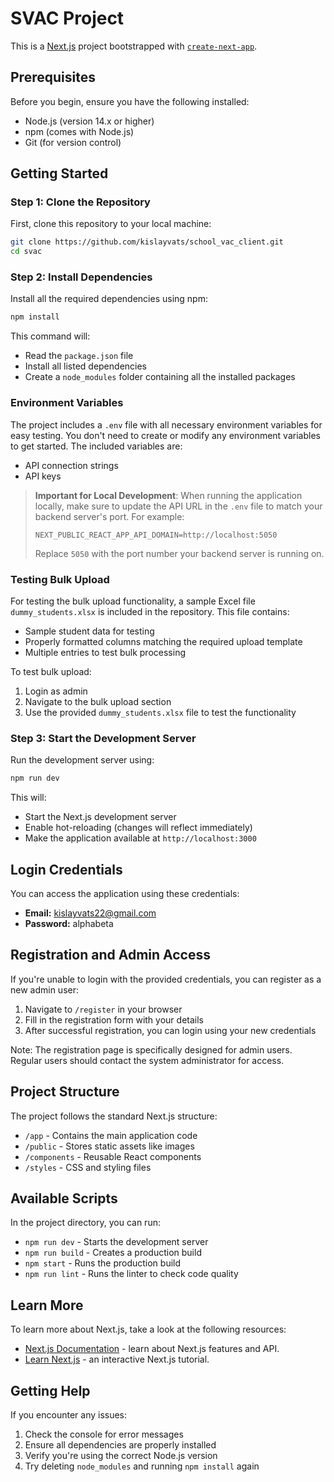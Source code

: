 # SVAC Project

This is a [Next.js](https://nextjs.org/) project bootstrapped with [`create-next-app`](https://github.com/vercel/next.js/tree/canary/packages/create-next-app).

## Prerequisites

Before you begin, ensure you have the following installed:

- Node.js (version 14.x or higher)
- npm (comes with Node.js)
- Git (for version control)

## Getting Started

### Step 1: Clone the Repository

First, clone this repository to your local machine:

```bash
git clone https://github.com/kislayvats/school_vac_client.git
cd svac
```

### Step 2: Install Dependencies

Install all the required dependencies using npm:

```bash
npm install
```

This command will:

- Read the `package.json` file
- Install all listed dependencies
- Create a `node_modules` folder containing all the installed packages

### Environment Variables

The project includes a `.env` file with all necessary environment variables for easy testing. You don't need to create or modify any environment variables to get started. The included variables are:

- API connection strings
- API keys

> **Important for Local Development**:
> When running the application locally, make sure to update the API URL in the `.env` file to match your backend server's port. For example:
>
> ```
> NEXT_PUBLIC_REACT_APP_API_DOMAIN=http://localhost:5050
> ```
>
> Replace `5050` with the port number your backend server is running on.

### Testing Bulk Upload

For testing the bulk upload functionality, a sample Excel file `dummy_students.xlsx` is included in the repository. This file contains:

- Sample student data for testing
- Properly formatted columns matching the required upload template
- Multiple entries to test bulk processing

To test bulk upload:

1. Login as admin
2. Navigate to the bulk upload section
3. Use the provided `dummy_students.xlsx` file to test the functionality

### Step 3: Start the Development Server

Run the development server using:

```bash
npm run dev
```

This will:

- Start the Next.js development server
- Enable hot-reloading (changes will reflect immediately)
- Make the application available at `http://localhost:3000`

## Login Credentials

You can access the application using these credentials:

- **Email:** kislayvats22@gmail.com
- **Password:** alphabeta

## Registration and Admin Access

If you're unable to login with the provided credentials, you can register as a new admin user:

1. Navigate to `/register` in your browser
2. Fill in the registration form with your details
3. After successful registration, you can login using your new credentials

Note: The registration page is specifically designed for admin users. Regular users should contact the system administrator for access.

## Project Structure

The project follows the standard Next.js structure:

- `/app` - Contains the main application code
- `/public` - Stores static assets like images
- `/components` - Reusable React components
- `/styles` - CSS and styling files

## Available Scripts

In the project directory, you can run:

- `npm run dev` - Starts the development server
- `npm run build` - Creates a production build
- `npm start` - Runs the production build
- `npm run lint` - Runs the linter to check code quality

## Learn More

To learn more about Next.js, take a look at the following resources:

- [Next.js Documentation](https://nextjs.org/docs) - learn about Next.js features and API.
- [Learn Next.js](https://nextjs.org/learn) - an interactive Next.js tutorial.

## Getting Help

If you encounter any issues:

1. Check the console for error messages
2. Ensure all dependencies are properly installed
3. Verify you're using the correct Node.js version
4. Try deleting `node_modules` and running `npm install` again
